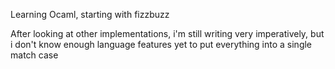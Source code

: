 Learning Ocaml, starting with fizzbuzz

After looking at other implementations, i'm still writing very imperatively, but i don't know enough language features yet to put everything into a single match case

